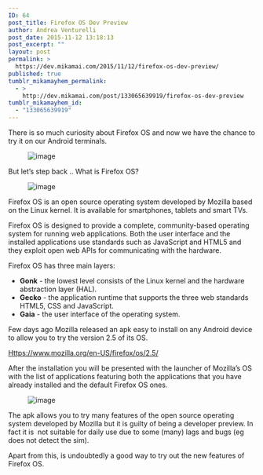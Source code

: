 ```yaml
---
ID: 64
post_title: Firefox OS Dev Preview
author: Andrea Venturelli
post_date: 2015-11-12 13:18:13
post_excerpt: ""
layout: post
permalink: >
  https://dev.mikamai.com/2015/11/12/firefox-os-dev-preview/
published: true
tumblr_mikamayhem_permalink:
  - >
    http://dev.mikamai.com/post/133065639919/firefox-os-dev-preview
tumblr_mikamayhem_id:
  - "133065639919"
---
```

There is so much curiosity about Firefox OS and now we have the chance to try it on our Android terminals.

<figure class="tmblr-full"><img class="aligncenter" src="http://68.media.tumblr.com/114c966246adea7f18152930ba43ecaf/tumblr_inline_nxp5fsc5XS1r9vg8d_540.png" alt="image" /></figure><!--more-->

But let’s step back .. What is Firefox OS?

<figure class="tmblr-full"><img class="aligncenter" src="http://68.media.tumblr.com/5d9eb69c115fcf4c2577a39c0b1d7814/tumblr_inline_nxp5kanAAC1r9vg8d_540.jpg" alt="image" /></figure>Firefox OS is an open source operating system developed by Mozilla based on the Linux kernel. It is available for smartphones, tablets and smart TVs.

Firefox OS is designed to provide a complete, community-based operating system for running web applications. Both the user interface and the installed applications use standards such as JavaScript and HTML5 and they exploit open web APIs for communicating with the hardware.

Firefox OS has three main layers:
<ul>
 	<li><b>Gonk</b> - the lowest level consists of the Linux kernel and the hardware abstraction layer (HAL).</li>
 	<li><b>Gecko</b> - the application runtime that supports the three web standards HTML5, CSS and JavaScript.</li>
 	<li><b>Gaia</b> - the user interface of the operating system.</li>
</ul>
Few days ago Mozilla released an apk easy to install on any Android device to allow you to try the version 2.5 of its OS.

<a href="https://www.mozilla.org/en-US/firefox/os/2.5/">Https://www.mozilla.org/en-US/firefox/os/2.5/</a>

After the installation you will be presented with the launcher of Mozilla’s OS with the list of applications featuring both the applications that you have already installed and the default Firefox OS ones.

<figure class="tmblr-full"><img class="aligncenter" src="http://68.media.tumblr.com/a4419cafb432a68265f5d723324f2c9f/tumblr_inline_nxp5cbBl8P1r9vg8d_540.jpg" alt="image" /></figure>The apk allows you to try many features of the open source operating system developed by Mozilla but it is guilty of being a developer preview. In fact it is  not suitable for daily use due to some (many) lags and bugs (eg does not detect the sim).

Apart from this, is undoubtedly a good way to try out the new features of Firefox OS.